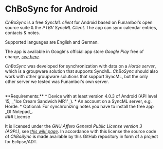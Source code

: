 # ChBoSync for Android
_ChBoSync_ is a free _SyncML client_ for Android based on Funambol's open source suite & the _PTBV SyncML Client_. 
The app can sync calendar entries, contacts & notes.

Supported languages are English and German.

The app is available in Google's official app store _Google Play_ free of charge, [_see here_](https://play.google.com/store/apps/details?id=de.chbosync.android.syncmlclient).

_ChBoSync_ was developed for synchronization with data on a _Horde server_, which is a groupware solution that supports SyncML. 
_ChBoSync_ should also work with other groupware solutions that support SyncML, but the only other server we tested was Funambol's own server.

<br>
**Requirements:**
 * Device with at least version 4.0.3 of Android (API level 15, _"Ice Cream Sandwich MR1"_).
 * An account on a SyncML server, e.g. Horde.
 * Optional: For synchronizing notes you have to install the free app _OI Notepad_.
 
<br>
### License

It is licensed under the _GNU Affero General Public License version 3 (AGPL)_, see [_this wiki page_](https://github.com/mide42/chbosync4android/wiki/AGPL). 
In accordance with this license the source code of _ChBoSync_ is made available by this GitHub repository in form of a project for Eclipse/ADT.

